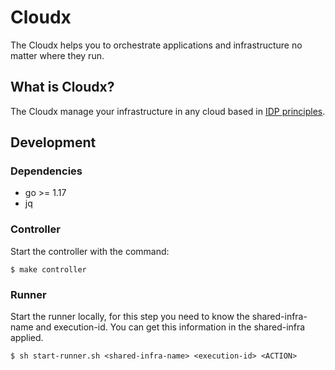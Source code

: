 # Cloudx

The Cloudx helps you to orchestrate applications and infrastructure no matter where they run.

## What is Cloudx?

The Cloudx manage your infrastructure in any cloud based in [IDP principles](https://internaldeveloperplatform.org/).

## Development

### Dependencies
- go >= 1.17
- jq

### Controller
Start the controller with the command:
```
$ make controller
```
### Runner
Start the runner locally, for this step you need to know the shared-infra-name and execution-id. You can get this information in the shared-infra applied.
```
$ sh start-runner.sh <shared-infra-name> <execution-id> <ACTION>
```
